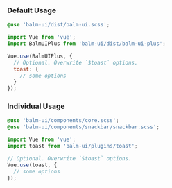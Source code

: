 ### Default Usage

```css
@use 'balm-ui/dist/balm-ui.scss';
```

```js
import Vue from 'vue';
import BalmUIPlus from 'balm-ui/dist/balm-ui-plus';

Vue.use(BalmUIPlus, {
  // Optional. Overwrite `$toast` options.
  toast: {
    // some options
  }
});
```

### Individual Usage

```css
@use 'balm-ui/components/core.scss';
@use 'balm-ui/components/snackbar/snackbar.scss';
```

```js
import Vue from 'vue';
import toast from 'balm-ui/plugins/toast';

// Optional. Overwrite `$toast` options.
Vue.use(toast, {
  // some options
});
```
